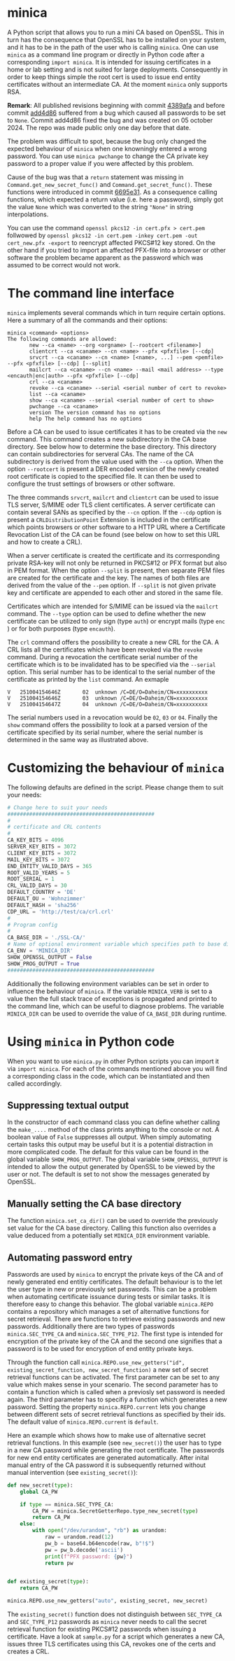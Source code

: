 # minica

A Python script that allows you to run a mini CA based on OpenSSL. This in turn has the consequence
that OpenSSL has to be installed  on your system, and it has to be in the path of the user who is calling `minica`.
One can use `minica` as a command line program or directly in Python code after a corresponding `import minica`. 
It is intended for issuing certificates in a home or lab setting and is not suited for large deployments.
Consequently in order to keep things simple the root cert is used to issue end entity certificates without 
an intermediate CA. At the moment `minica` only supports RSA.

**Remark**: All published revisions beginning with commit [4389afa](https://github.com/rmsk2/minica/commit/4389afabbf7a307b7d027ebfe10dbbb25fb8813a) 
and before commit [add4d86](https://github.com/rmsk2/minica/commit/add4d866446674f0aad28cd522888bd10aedc827) 
suffered from a bug which caused all passwords to be set to `None`. Commit add4d86 fixed the bug and was created on 05 october 2024. The repo 
was made public only one day before that date.

The problem was difficult to spot, because the bug only changed the expected behaviour of `minica` when one knowningly entered a wrong 
password. You can use `minica pwchange` to change the CA private key password to a proper value if you were affected by this problem. 

Cause of the bug was that a `return` statement was missing in `Command.get_new_secret_func()` and `Command.get_secret_func()`. These
functions were introduced in commit [6695e31](https://github.com/rmsk2/minica/commit/6695e31044862a7acba72233101215b2f5d282f7).
As a consequence calling functions, which expected a return value (i.e. here a password), simply got the value 
`None` which was converted to the string `"None"` in string interpolations. 

You can use the command `openssl pkcs12 -in cert.pfx > cert.pem` follwowed by 
`openssl pkcs12 -in cert.pem -inkey cert.pem -out cert_new.pfx -export` to reencrypt affected PKCS#12 key stored. On the other hand 
if you tried to import an affected PFX-file into a browser or other software the problem became apparent as the password which
was assumed to be correct would not work.

# The command line interface

`minica` implements several commands which in turn require certain options. Here a summary of all the commands and
their options:

```
minica <command> <options>
The following commands are allowed:
       new --ca <name> --org <orgname> [--rootcert <filename>]
       clientcrt --ca <caname> --cn <name> --pfx <pfxfile> [--cdp]
       srvcrt --ca <caname> --cn <name> [<name>, ...] --pem <pemfile> --pfx <pfxfile> [--cdp] [--split]
       mailcrt --ca <caname> --cn <name> --mail <mail address> --type <encauth|enc|auth> --pfx <pfxfile> [--cdp]
       crl --ca <caname>
       revoke --ca <caname> --serial <serial number of cert to revoke>
       list --ca <caname>
       show --ca <caname> --serial <serial number of cert to show>
       pwchange --ca <caname>
       version The version command has no options
       help The help command has no options
```

Before a CA can be used to issue certificates it has to be created via the `new` command. This command creates a 
new subdirectory in  the CA base directory. See below how to determine the base directory. This directory can
contain subdirectories for serveral CAs. The name of the CA subdirectory is derived from the value used with
the `--ca` option. When the option `--rootcert` is present a DER encoded version of the newly created root certificate 
is copied to the specified file. It can then be used to configure the trust settings of browsers or other software.

The three commands `srvcrt`, `mailcrt` and `clientcrt` can be used to issue TLS server, S/MIME oder TLS client certificates.
A server certificate can contain several SANs as specified by the `--cn` option. If the `--cdp` option is present a
`CRLDistributionPoint` Extension is included in the certificate which points browsers or other software to a HTTP URL 
where a Certificate Revocation List of the CA can be found (see below on how to set this URL and how to create a CRL). 

When a server certificate is created the certificate and its corrresponding private RSA-key will not only be
returned in PKCS#12 or PFX format but also in PEM format. When the option `--split` is present, then separate
PEM files are created for the certificate and the key. The names of both files are derived from the value of the `--pem`
option. If `--split` is not given private key and certificate are appended to each other and stored in the same file.

Certificates which are intended for S/MIME can be issued via the `mailcrt` command. The `--type` option can be used to define
whether the new certificate can be utilized to only sign (type `auth`) or encrypt mails (type `enc` ) or for both
purposes (type `encauth`).

The `crl` command offers the possibility to create a new CRL for the CA. A CRL lists all the certificates which have been
revoked via the `revoke` command. During a revocation the certificate serial number of the certificate which is to be
invalidated has to be specified via the `--serial` option. This serial number has to be identical to the serial number 
of the certificate as printed by the `list` command. An exmaple

```
V	251004154646Z		02	unknown	/C=DE/O=Daheim/CN=xxxxxxxxxx
V	251004154646Z		03	unknown	/C=DE/O=Daheim/CN=xxxxxxxxxx
V	251004154647Z		04	unknown	/C=DE/O=Daheim/CN=xxxxxxxxxx
```

The serial numbers used in a revocation would be `02`, `03` or `04`. Finally the `show` command offers the possibility 
to look at a parsed version of the certificate specified by its serial number, where the serial number is determined in 
the same way as illustrated above.

# Customizing the behaviour of `minica`

The following defaults are defined in the script. Please change them to suit your needs:

```py
# Change here to suit your needs
###############################################
#
# certificate and CRL contents
#
CA_KEY_BITS = 4096
SERVER_KEY_BITS = 3072
CLIENT_KEY_BITS = 3072
MAIL_KEY_BITS = 3072
END_ENTITY_VALID_DAYS = 365
ROOT_VALID_YEARS = 5
ROOT_SERIAL = 1
CRL_VALID_DAYS = 30
DEFAULT_COUNTRY = 'DE'
DEFAULT_OU = 'Wohnzimmer'
DEFAULT_HASH = 'sha256'
CDP_URL = 'http://test/ca/crl.crl'
#
# Program config
#
CA_BASE_DIR = './SSL-CA/'
# Name of optional environment variable which specifies path to base dir if set
CA_ENV = 'MINICA_DIR'
SHOW_OPENSSL_OUTPUT = False
SHOW_PROG_OUTPUT = True
###############################################
```

Additionally the following environment variables can be set in order to influence the behaviour of `minica`. If the variable
`MINICA_VERB` is set to a value then the full stack trace of exceptions is propagated and printed to the command line, which
can be useful to diagnose problems. The variable `MINICA_DIR` can be used to override the value of `CA_BASE_DIR` during 
runtime.

# Using `minica` in Python code

When you want to use `minica.py` in other Python scripts you can import it via `import minica`. For each of the commands mentioned
above you will find a corresponding class in the code, which can be instantiated and then called accordingly. 

## Suppressing textual output

In the constructor of each command class you can define whether calling the `make_....`  method of the class prints anything to the console
or not. A boolean value of `False` suppresses all output. When simply automating certain tasks this output may be useful but it is a potential
distraction in more complicated code. The default for this value can be found in the global variable `SHOW_PROG_OUTPUT`. The global variable
`SHOW_OPENSSL_OUTPUT` is intended to allow the output generated by OpenSSL to be viewed by the user or not. The default is set to not 
show the messages generated by OpenSSL.

## Manually setting the CA base directory

The function `minica.set_ca_dir()` can be used to override the previously set value for the CA base directory. Calling this function
also overrides a value deduced from a potentially set `MINICA_DIR` environment variable.

## Automating password entry

Passwords are used by `minica` to encrypt the private keys of the CA and of newly generated end entitiy certificates. The default
behaviour is to the let the user type in new or previously set passwords. This can be a problem when automating certificate issuance
during tests or similar tasks. It is therefore easy to change this behavior. The global variable `minica.REPO` contains a repository which
manages a set of alternative functions for secret retrieval. There are functions to retrieve existing passwords and new passwords.
Additionally there are two types of passwords `minica.SEC_TYPE_CA` and `minica.SEC_TYPE_P12`. The first type is intended 
for encryption of the private key of the CA and the second one signifies that a password is to be used for encryption of end entity private
keys.

Through the function call `minica.REPO.use_new_getters("id", existing_secret_function, new_secret_function)` a new set of secret retrieval
functions can be activated. The first parameter can be set to any value which makes sense in your scenario. The second parameter has to contain
a function which is called when a previosly set password is needed again. The third parameter has to specifiy a function which generates
a new password. Setting the property  `minica.REPO.current` lets you change between different sets of secret retrieval functions as
specified by their ids. The default value of `minica.REPO.current` is `default`.

Here an example which shows how to make use of alternative secret retrieval functions. In this example (see `new_secret()`) the user has to 
type in a new CA password while generating the root certificate. The passwords for new end entity certificates are generated automatically. 
After inital manual entry of the CA password it is subsequently returned without manual intervention (see `existing_secret()`):

```py
def new_secret(type):
    global CA_PW

    if type == minica.SEC_TYPE_CA:
        CA_PW = minica.SecretGetterRepo.type_new_secret(type)
        return CA_PW
    else:
        with open("/dev/urandom", "rb") as urandom:
            raw = urandom.read(12)
            pw_b = base64.b64encode(raw, b"!$")
            pw = pw_b.decode('ascii')
            print(f"PFX password: {pw}")
            return pw


def existing_secret(type):
    return CA_PW

minica.REPO.use_new_getters("auto", existing_secret, new_secret)
```

The `existing_secret()` function does not distinguish between `SEC_TYPE_CA` and `SEC_TYPE_P12` passwords as `minica` never needs to call the 
secret retrieval function for existing PKCS#12 passwords when issuing a certificate. Have a look at `sample.py` for a script which generates
a new CA, issues three TLS certificates using this CA, revokes one of the certs and creates a CRL.
